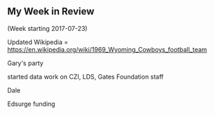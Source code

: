 ## My Week in Review

(Week starting 2017-07-23)

Updated Wikipedia = https://en.wikipedia.org/wiki/1969_Wyoming_Cowboys_football_team

Gary's party

started data work on CZI, LDS, Gates Foundation staff

Dale

Edsurge funding